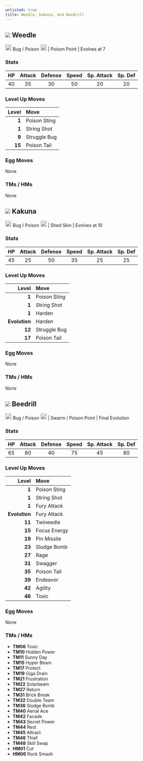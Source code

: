 ```yaml
---
unlisted: true
title: Weedle, Kakuna, and Beedrill
---
```

## ![](https://serebii.net/emerald/pokemon/013.png) Weedle
<img src="https://archives.bulbagarden.net/media/upload/thumb/9/9c/Bug_icon_SwSh.png/64px-Bug_icon_SwSh.png" width="20px" height="20px"> Bug / Poison <img src="https://archives.bulbagarden.net/media/upload/thumb/8/8d/Poison_icon_SwSh.png/64px-Poison_icon_SwSh.png" width="20px" height="20px"> | Poison Point | Evolves at 7

### Stats

| HP | Attack | Defense | Speed | Sp. Attack | Sp. Def |
|:---:|:---:|:---:|:---:|:---:|:---:|
| 40 | 35 | 30 | 50 | 20 | 20 |

### Level Up Moves

| Level | Move |
|---:|:---|
| **1** | Poison Sting |
| **1** | String Shot |
| **9** | Struggle Bug |
| **15** | Poison Tail |

### Egg Moves
None

### TMs / HMs
None

## ![](https://serebii.net/emerald/pokemon/014.png) Kakuna
<img src="https://archives.bulbagarden.net/media/upload/thumb/9/9c/Bug_icon_SwSh.png/64px-Bug_icon_SwSh.png" width="20px" height="20px"> Bug / Poison <img src="https://archives.bulbagarden.net/media/upload/thumb/8/8d/Poison_icon_SwSh.png/64px-Poison_icon_SwSh.png" width="20px" height="20px"> | Shed Skin | Evolves at 10

### Stats

| HP | Attack | Defense | Speed | Sp. Attack | Sp. Def |
|:---:|:---:|:---:|:---:|:---:|:---:|
| 45 | 25 | 50 | 35 | 25 | 25 |

### Level Up Moves

| Level | Move |
|---:|:---|
| **1** | Poison Sting |
| **1** | String Shot |
| **1** | Harden |
| **Evolution** | Harden |
| **12** | Struggle Bug |
| **17** | Poison Tail |

### Egg Moves
None

### TMs / HMs
None

## ![](https://serebii.net/emerald/pokemon/015.png) Beedrill
<img src="https://archives.bulbagarden.net/media/upload/thumb/9/9c/Bug_icon_SwSh.png/64px-Bug_icon_SwSh.png" width="20px" height="20px"> Bug / Poison <img src="https://archives.bulbagarden.net/media/upload/thumb/8/8d/Poison_icon_SwSh.png/64px-Poison_icon_SwSh.png" width="20px" height="20px"> | Swarm / Poison Point | Final Evolution

### Stats

| HP | Attack | Defense | Speed | Sp. Attack | Sp. Def |
|:---:|:---:|:---:|:---:|:---:|:---:|
| 65 | 80 | 40 | 75 | 45 | 80 |

### Level Up Moves

| Level | Move |
|---:|:---|
| **1** | Poison Sting |
| **1** | String Shot |
| **1** | Fury Attack |
| **Evolution** | Fury Attack |
| **11** | Twineedle |
| **15** | Focus Energy |
| **19** | Pin Missile |
| **23** | Sludge Bomb |
| **27** | Rage |
| **31** | Swagger |
| **35** | Poison Tail |
| **39** | Endeavor |
| **42** | Agility |
| **46** | Toxic |

### Egg Moves
None

### TMs / HMs
 - **TM06** Toxic
 - **TM10** Hidden Power
 - **TM11** Sunny Day
 - **TM15** Hyper Beam
 - **TM17** Protect
 - **TM19** Giga Drain
 - **TM21** Frustration
 - **TM22** Solarbeam
 - **TM27** Return
 - **TM31** Brick Break
 - **TM32** Double Team
 - **TM36** Sludge Bomb
 - **TM40** Aerial Ace
 - **TM42** Facade
 - **TM43** Secret Power
 - **TM44** Rest
 - **TM45** Attract
 - **TM46** Thief
 - **TM48** Skill Swap
 - **HM01** Cut
 - **HM06** Rock Smash
